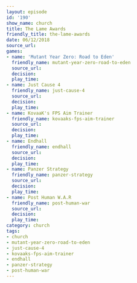 ```yaml
---
layout: episode
id: '190'
show_name: church
title: The Lame Awards
friendly_title: the-lame-awards
date: 06/12/2018
source_url: 
games:
- name: 'Mutant Year Zero: Road to Eden'
  friendly_name: mutant-year-zero-road-to-eden
  source_url: 
  decision: 
  play_time: 
- name: Just Cause 4
  friendly_name: just-cause-4
  source_url: 
  decision: 
  play_time: 
- name: KovaaK's FPS Aim Trainer
  friendly_name: kovaaks-fps-aim-trainer
  source_url: 
  decision: 
  play_time: 
- name: Endhall
  friendly_name: endhall
  source_url: 
  decision: 
  play_time: 
- name: Panzer Strategy
  friendly_name: panzer-strategy
  source_url: 
  decision: 
  play_time: 
- name: Post Human W.A.R
  friendly_name: post-human-war
  source_url: 
  decision: 
  play_time: 
category: church
tags:
- church
- mutant-year-zero-road-to-eden
- just-cause-4
- kovaaks-fps-aim-trainer
- endhall
- panzer-strategy
- post-human-war
---
```

